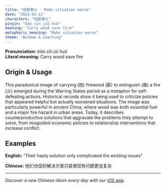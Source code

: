 ```yaml
---
title: "抱薪救火 - Make situation worse"
date: "2025-03-11"
characters: "抱薪救火"
pinyin: "bào xīn jiù huǒ"
meaning: "Carry wood save fire"
metaphoric_meaning: "Make situation worse"
theme: "Wisdom & Learning"
---
```


**Pronunciation:** *bào xīn jiù huǒ*  
**Literal meaning:** Carry wood save fire

## Origin & Usage

This paradoxical image of carrying (抱) firewood (薪) to extinguish (救) a fire (火) emerged during the Warring States period as a metaphor for self-defeating actions. Historical records show it being used to criticize policies that appeared helpful but actually worsened situations. The image was particularly powerful in ancient China, where wood was both essential fuel and a major fire hazard in urban areas. Today, it describes counterproductive solutions that aggravate the problems they attempt to solve, from misguided economic policies to relationship interventions that increase conflict.

## Examples

**English:** "Their hasty solution only complicated the existing issues"

**Chinese:** 他们仓促的解决方案只是使现有问题更加复杂

---

*Discover a new Chinese idiom every day with our [iOS app](https://apps.apple.com/us/app/daily-chinese-idioms/id6670238264).*
